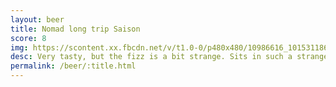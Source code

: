 ```yaml
---
layout: beer
title: Nomad long trip Saison
score: 8
img: https://scontent.xx.fbcdn.net/v/t1.0-0/p480x480/10986616_10153118669198745_2610490748271486451_n.jpg?oh=f03a03583b116e31b57702632dc9c61d&oe=583802C3
desc: Very tasty, but the fizz is a bit strange. Sits in such a strange middle ground but I want more
permalink: /beer/:title.html
---
```

